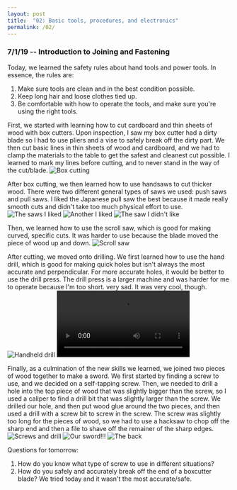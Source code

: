 ```yaml
---
layout: post
title:  "02: Basic tools, procedures, and electronics"
permalink: /02/
---
```


### 7/1/19 -- Introduction to Joining and Fastening

Today, we learned the safety rules about hand tools and power tools. In essence, the rules are:
1. Make sure tools are clean and in the best condition possible.
2. Keep long hair and loose clothes tied up.
3. Be comfortable with how to operate the tools, and make sure you're using the right tools.

First, we started with learning how to cut cardboard and thin sheets of wood with box cutters. Upon inspection, I saw my box cutter had a dirty blade so I had to use pliers and a vise to safely break off the dirty part. We then cut basic lines in thin sheets of wood and cardboard, and we had to clamp the materials to the table to get the safest and cleanest cut possible. I learned to mark my lines before cutting, and to never stand in the way of the cut/blade. ![Box cutting](boxcutters.png)

After box cutting, we then learned how to use handsaws to cut thicker wood. There were two different general types of saws we used: push saws and pull saws. I liked the Japanese pull saw the best because it made really smooth cuts and didn't take too much physical effort to use. ![The saws I liked](japanese_saws.png) ![Another I liked](good_saw.png) ![The saw I didn't like](push_saw.png) 

Then, we learned how to use the scroll saw, which is good for making curved, specific cuts. It was harder to use because the blade moved the piece of wood up and down. ![Scroll saw](scroll_saw.png) 

After cutting, we moved onto drilling. We first learned how to use the hand drill, which is good for making quick holes but isn't always the most accurate and perpendicular. For more accurate holes, it would be better to use the drill press. The drill press is a larger machine and was harder for me to operate because I'm too short. very sad. It was very cool, though. ![Handheld drill](handheld_drill.png) ![Handheld drill](drill_press.mp4)

Finally, as a culmination of the new skills we learned, we joined two pieces of wood together to make a sword. We first started by finding a screw to use, and we decided on a self-tapping screw. Then, we needed to drill a hole into the top piece of wood that was slightly bigger than the screw, so I used a caliper to find a drill bit that was slightly larger than the screw. We drilled our hole, and then put wood glue around the two pieces, and then used a drill with a screw bit to screw in the screw. The screw was slightly too long for the pieces of wood, so we had to use a hacksaw to chop off the sharp end and then a file to shave off the remainer of the sharp edges. ![Screws and drill](screws.png) ![Our sword!!!](sword_front.png) ![The back](sword_back.png)

Questions for tomorrow:
1. How do you know what type of screw to use in different situations?
2. How do you safely and accurately break off the end of a boxcutter blade? We tried today and it wasn't the most accurate/safe.